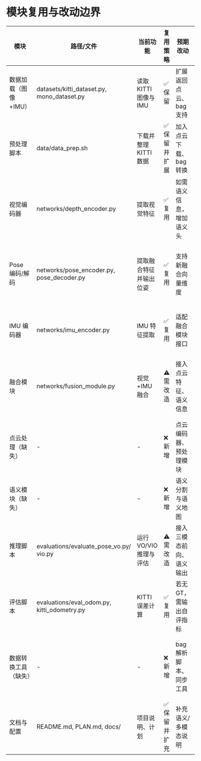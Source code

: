 ﻿# 模块复用与改动边界

| 模块                        | 路径/文件                               | 当前功能                                 | 复用策略               | 预期改动                     | 风险/备注 |
|-----------------------------|------------------------------------------|------------------------------------------|------------------------|------------------------------|-----------|
| 数据加载（图像+IMU）        | datasets/kitti_dataset.py, mono_dataset.py | 读取 KITTI 图像与 IMU                    | ✅ 保留                | 扩展返回点云、bag 支持        | 需保证 API 兼容 |
| 预处理脚本                  | data/data_prep.sh                        | 下载并整理 KITTI 数据                    | ✅ 保留并扩展          | 加入点云下载、bag 转换        | 需跨平台适配 |
| 视觉编码器                  | networks/depth_encoder.py                | 提取视觉特征                              | ✅ 复用                | 如需语义信息，增加语义头      | 性能与精度平衡 |
| Pose 编码/解码              | networks/pose_encoder.py, pose_decoder.py | 提取融合特征并输出位姿                   | ✅ 复用                | 支持新融合向量维度            | 需重新加载权重 |
| IMU 编码器                  | networks/imu_encoder.py                  | IMU 特征提取                              | ✅ 复用                | 适配融合模块接口              | 权重兼容性 |
| 融合模块                    | networks/fusion_module.py                | 视觉+IMU 融合                             | ⚠️ 需改造             | 接入点云特征、语义信息        | 模块复杂度上升 |
| 点云处理（缺失）            | -                                        | -                                        | ❌ 新增                | 点云编码器、预处理模块        | 算力负担 |
| 语义模块（缺失）            | -                                        | -                                        | ❌ 新增                | 语义分割与语义地图            | 需模型调研 |
| 推理脚本                    | evaluations/evaluate_pose_vo.py/ vio.py  | 运行 VO/VIO 推理与评估                   | ⚠️ 需改造             | 接入三模态前向、语义输出      | 保持向后兼容 |
| 评估脚本                    | evaluations/eval_odom.py, kitti_odometry.py | KITTI 误差计算                          | ✅ 复用                | 若无 GT，需输出自评指标        | 无 GT 时需替代 |
| 数据转换工具（缺失）        | -                                        | -                                        | ❌ 新增                | bag 解析脚本、同步工具        | 需适配多数据源 |
| 文档与配置                  | README.md, PLAN.md, docs/                | 项目说明、计划                            | ✅ 保留并扩充          | 补充语义/多模态说明           | 持续维护 |
